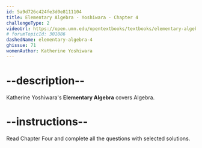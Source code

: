 ```yaml
---
id: 5a9d726c424fe3d0e8111104
title: Elementary Algebra - Yoshiwara - Chapter 4
challengeType: 2
videoUrl: https://open.umn.edu/opentextbooks/textbooks/elementary-algebra-2019
# forumTopicId: 301086
dashedName: elementary-algebra-4
ghissue: 71
womenAuthor: Katherine Yoshiwara 
---
```


# --description--

Katherine Yoshiwara's __Elementary Algebra__ covers Algebra.

# --instructions--

Read Chapter Four and complete all the questions with selected solutions.